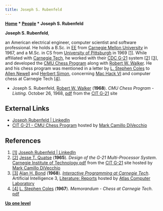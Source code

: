 ```yaml
---
title: Joseph S. Rubenfeld
---
```

**[Home](Home "Home") \* [People](People "People") \* Joseph S. Rubenfeld**


**Joseph S. Rubenfeld**,  

an American electrical engineer, computer scientist and software professional. He holds a B.Sc. in [EE](https://en.wikipedia.org/wiki/Electrical_engineering) from [Carnegie Mellon University](Carnegie_Mellon_University "Carnegie Mellon University") in 1967, and a M.Sc. in CS from [University of Pittsburgh](https://en.wikipedia.org/wiki/University_of_Pittsburgh) in 1969 <a id="cite-note-1" href="#cite-ref-1">[1]</a>. While affiliated with [Carnegie Tech](https://en.wikipedia.org/wiki/Carnegie_Institute_of_Technology), he worked with their [CDC G-21](https://en.wikipedia.org/wiki/Bendix_G-20) system <a id="cite-note-2" href="#cite-ref-2">[2]</a> <a id="cite-note-3" href="#cite-ref-3">[3]</a>, and developed the [CMU Chess Program](CMU_Chess_Program "CMU Chess Program") along with [Robert W. Walker](index.php?title=Robert_W._Walker&action=edit&redlink=1 "Robert W. Walker (page does not exist)"). He and his chess program was mentioned in a letter by [L. Stephen Coles](L._Stephen_Coles "L. Stephen Coles") to [Allen Newell](Allen_Newell "Allen Newell") and [Herbert Simon](Herbert_Simon "Herbert Simon"), concerning [Mac Hack VI](Mac_Hack "Mac Hack") and computer chess at Carnegie Tech <a id="cite-note-4" href="#cite-ref-4">[4]</a>.






* Joseph S. Rubenfeld, [Robert W. Walker](index.php?title=Robert_W._Walker&action=edit&redlink=1 "Robert W. Walker (page does not exist)") (**1968**). *CMU Chess Program - Listing*. October 26, 1968, [pdf](http://www.silogic.com/Athena/G-21/1968%20CMU%20Chess%20Program%20-%20Algol,%20Joe%20Rubenfeld%20and%20Bob%20Walker.pdf) from the [CIT G-21](http://www.silogic.com/Athena/G-21.html) site


## External Links


* [Joseph Rubenfeld | LinkedIn](https://www.linkedin.com/pub/joseph-rubenfeld/0/107/295)
* [CIT G-21 - CMU Chess Program](http://www.silogic.com/Athena/G-21.html) hosted by [Mark Camillo DiVecchio](http://www.silogic.com/genealogy/Mark_Camillo_DiVecchio.html)


## References


1. <a id="cite-ref-1" href="#cite-note-1">[1]</a> [Joseph Rubenfeld | LinkedIn](https://www.linkedin.com/pub/joseph-rubenfeld/0/107/295)
2. <a id="cite-ref-2" href="#cite-note-2">[2]</a> [Jesse T. Quatse](http://www.torinboyd.com/Articles/Jesse_Quatse.html) (**1965**). *Design of the G-21 Multi-Processor System*. [Carnegie Institute of Technology](https://en.wikipedia.org/wiki/Carnegie_Institute_of_Technology),[pdf](http://www.silogic.com/Athena/G-21/1965%20Design%20of%20the%20G-21%20Multi-Processor%20System,%20Jesse%20T.%20Quatse.pdf) from the [CIT G-21](http://www.silogic.com/Athena/G-21.html) site hosted by [Mark Camillo DiVecchio](http://www.silogic.com/genealogy/Mark_Camillo_DiVecchio.html)
3. <a id="cite-ref-3" href="#cite-note-3">[3]</a> [Alan H. Bond](Alan_H._Bond "Alan H. Bond") (**1968**). *[Interactive Programming at Carnegie Tech](http://www.chilton-computing.org.uk/acl/literature/reports/p004.htm)*. Artificial Intelligence 3, [Literature: Reports](http://www.chilton-computing.org.uk/acl/literature/reports/overview.htm) hosted by [Atlas Computer Laboratory](Atlas_Computer_Laboratory "Atlas Computer Laboratory")
4. <a id="cite-ref-4" href="#cite-note-4">[4]</a> [L. Stephen Coles](L._Stephen_Coles "L. Stephen Coles") (**1967**). *Memorandum - Chess at Carnegie Tech*. [pdf](http://digitalcollections.library.cmu.edu/awweb/awarchive?type=file&item=41937)

**[Up one level](People "People")**







 
